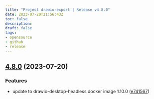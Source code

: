 ```yaml
---
title: "Project drawio-export | Release v4.8.0"
date: 2023-07-20T21:56:43Z
toc: false
description: 
draft: false
tags:
- opensource
- github
- release
---
```

## [4.8.0](https://github.com/rlespinasse/drawio-export/compare/v4.7.0...v4.8.0) (2023-07-20)


### Features

* update to drawio-desktop-headless docker image 1.10.0 ([e741567](https://github.com/rlespinasse/drawio-export/commit/e741567f8b7755656a8a8d3a662af3f6bc93f9b1))



